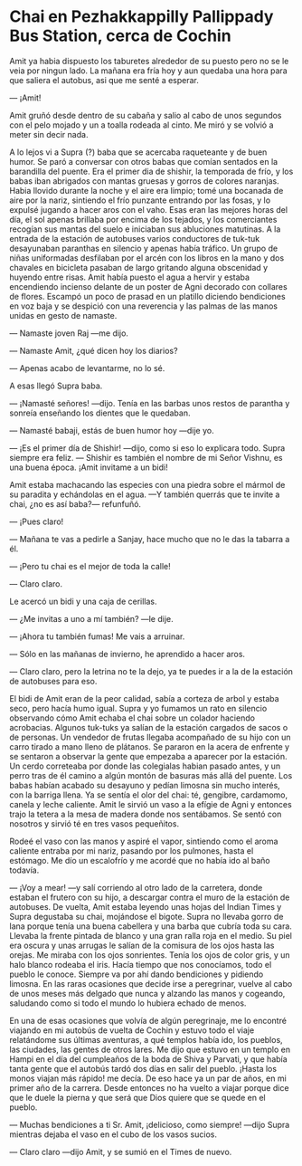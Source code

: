 # Chai en Pezhakkappilly Pallippady Bus Station, cerca de Cochin

Amit ya habia dispuesto los taburetes alrededor de su puesto pero no se le veia por ningun lado. La mañana era fría hoy y aun quedaba una hora para que saliera el autobus, asi que me senté a esperar.

— ¡Amit!

Amit gruñó desde dentro de su cabaña y salio al cabo de unos segundos con el pelo mojado y un a toalla rodeada al cinto. Me miró y se volvió a meter sin decir nada.

A lo lejos vi a Supra \(?\) baba que se acercaba raqueteante y de buen humor. Se paró a conversar con otros babas que comían sentados en la barandilla del puente. Era el primer dia de shishir, la temporada de frío, y los babas iban abrigados con mantas gruesas y gorros de colores naranjas. Habia llovido durante la noche y el aire era limpio; tomé una bocanada de aire por la nariz, sintiendo el frío punzante entrando por las fosas, y lo expulsé jugando a hacer aros con el vaho. Esas eran las mejores horas del día, el sol apenas brillaba por encima de los tejados, y los comerciantes recogían sus mantas del suelo e iniciaban sus abluciones matutinas. A la entrada de la estación de autobuses varios conductores de tuk-tuk desayunaban paranthas en silencio y apenas había tráfico. Un grupo de niñas uniformadas desfilaban por el arcén con los libros en la mano y dos chavales en bicicleta pasaban de largo gritando alguna obscenidad y huyendo entre risas. Amit había puesto el agua a hervir y estaba encendiendo incienso delante de un poster de Agni decorado con collares de flores. Escampó un poco de prasad en un platillo diciendo bendiciones en voz baja y se despició con una reverencia y las palmas de las manos unidas en gesto de namaste.

— Namaste joven Raj —me dijo.

— Namaste Amit, ¿qué dicen hoy los diarios?

— Apenas acabo de levantarme, no lo sé.

A esas llegó Supra baba.

— ¡Namasté señores! —dijo. Tenía en las barbas unos restos de parantha y sonreía enseñando los dientes que le quedaban.

— Namasté babaji, estás de buen humor hoy —dije yo.

— ¡Es el primer día de Shishir! —dijo, como si eso lo explicara todo. Supra siempre era feliz. — Shishir es también el nombre de mi Señor Vishnu, es una buena época. ¡Amit invitame a un bidi!

Amit estaba machacando las especies con una piedra sobre el mármol de su paradita y echándolas en el agua. —Y también querrás que te invite a chai, ¿no es así baba?— refunfuñó.

— ¡Pues claro!

— Mañana te vas a pedirle a Sanjay, hace mucho que no le das la tabarra a él.

— ¡Pero tu chai es el mejor de toda la calle!

— Claro claro.

Le acercó un bidi y una caja de cerillas.

— ¿Me invitas a uno a mí también? —le dije.

— ¡Ahora tu también fumas! Me vais a arruinar.

— Sólo en las mañanas de invierno, he aprendido a hacer aros.

— Claro claro, pero la letrina no te la dejo, ya te puedes ir a la de la estación de autobuses para eso.

El bidi de Amit eran de la peor calidad, sabía a corteza de arbol y estaba seco, pero hacía humo igual. Supra y yo fumamos un rato en silencio observando cómo Amit echaba el chai sobre un colador haciendo acrobacias. Algunos tuk-tuks ya salían de la estación cargados de sacos o de personas. Un vendedor de frutas llegaba acompañado de su hijo con un carro tirado a mano lleno de plátanos. Se pararon en la acera de enfrente y se sentaron a observar la gente que empezaba a aparecer por la estación. Un cerdo correteaba por donde las colegialas habian pasado antes, y un perro tras de él camino a algún montón de basuras más allá del puente. Los babas habían acabado su desayuno y pedían limosna sin mucho interés, con la barriga llena. Ya se sentía el olor del chai: té, gengibre, cardamomo, canela y leche caliente. Amit le sirvió un vaso a la efígie de Agni y entonces trajo la tetera a la mesa de madera donde nos sentábamos. Se sentó con nosotros y sirvió té en tres vasos pequeñitos.

Rodeé el vaso con las manos y aspiré el vapor, sintiendo como el aroma caliente entraba por mi nariz, pasando por los pulmones, hasta el estómago. Me dío un escalofrío y me acordé que no había ido al baño todavía.

— ¡Voy a mear! —y salí corriendo al otro lado de la carretera, donde estaban el frutero con su hijo, a descargar contra el muro de la estación de autobuses. De vuelta, Amit estaba leyendo unas hojas del Indian Times y Supra degustaba su chai, mojándose el bigote. Supra no llevaba gorro de lana porque tenía una buena cabellera y una barba que cubría toda su cara. Llevaba la frente pintada de blanco y una gran ralla roja en el medio. Su piel era oscura y unas arrugas le salían de la comisura de los ojos hasta las orejas. Me miraba con los ojos sonrientes. Tenía los ojos de color gris, y un halo blanco rodeaba el iris. Hacía tiempo que nos conocíamos, todo el pueblo le conoce. Siempre va por ahí dando bendiciones y pidiendo limosna. En las raras ocasiones que decide irse a peregrinar, vuelve al cabo de unos meses más delgado que nunca y alzando las manos y cogeando, saludando como si todo el mundo lo hubiera echado de menos.

En una de esas ocasiones que volvía de algún peregrinaje, me lo encontré viajando en mi autobús de vuelta de Cochin y estuvo todo el viaje relatándome sus últimas aventuras, a qué templos había ido, los pueblos, las ciudades, las gentes de otros lares. Me dijo que estuvo en un templo en Hampi en el día del cumpleaños de la boda de Shiva y Parvati, y que había tanta gente que el autobús tardó dos días en salir del pueblo. ¡Hasta los monos viajan más rápido! me decía. De eso hace ya un par de años, en mi primer año de la carrera. Desde entonces no ha vuelto a viajar porque dice que le duele la pierna y que será que Dios quiere que se quede en el pueblo.

— Muchas bendiciones a ti Sr. Amit, ¡delicioso, como siempre! —dijo Supra mientras dejaba el vaso en el cubo de los vasos sucios.

— Claro claro —dijo Amit, y se sumió en el Times de nuevo.

